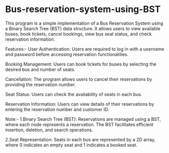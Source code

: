 # Bus-reservation-system-using-BST
This program is a simple implementation of a Bus Reservation System using a Binary Search Tree (BST) data structure. It allows users to view available buses, book tickets, cancel bookings, view bus seat status, and check reservation information.

Features:-
User Authentication: Users are required to log in with a username and password before accessing reservation functionalities.

Booking Management: Users can book tickets for buses by selecting the desired bus and number of seats.

Cancellation: The program allows users to cancel their reservations by providing the reservation number.

Seat Status: Users can check the availability of seats in each bus.

Reservation Information: Users can view details of their reservations by entering the reservation number and customer ID.

Note:-
1.Binary Search Tree (BST): Reservations are managed using a BST, where each node represents a reservation. The BST facilitates efficient insertion, deletion, and search operations.

2.Seat Representation: Seats in each bus are represented by a 2D array, where 0 indicates an empty seat and 1 indicates a booked seat.
